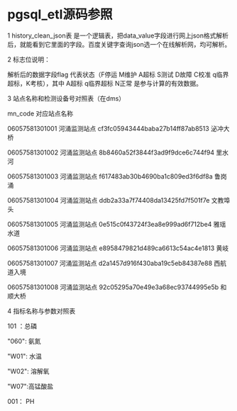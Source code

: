 # pgsql_etl源码参照
1 history_clean_json表  是一个逻辑表，把data_value字段进行网上json格式解析后，就能看到它里面的字段。百度关键字查询json选一个在线解析网，均可解析。

2 标志位说明：

 解析后的数据字段flag  代表状态（F停运 M维护 A超标 S测试 D故障 C校准 q临界超标，K考核），其中 A超标 q临界超标 N正常 是参与计算的有效数据。

3 站点名称和检测设备号对照表（在dms）

mn_code                                                     对应站点名称

06057581301001 河涌监测站点 cf3fc05943444baba27b14ff87ab8513 泌冲大桥

06057581301002 河涌监测站点 8b8460a52f3844f3ad9f9dce6c744f94 里水河

06057581301003 河涌监测站点 f617483ab30b4690ba1c809ed3f6df8a 鲁岗涌

06057581301004 河涌监测站点 ddb2a33a7f74408da13425fd7f501f7e 文教埠头

06057581301005 河涌监测站点 0e515c0f43724f3ea8e999ad6f712be4 雅瑶水道

06057581301006 河涌监测站点 e8958479821d489ca6613c54ac4e1813 黄岐

06057581301007 河涌监测站点 d2a1457d916f430aba19c5eb84387e88 西航道入境

06057581301008 河涌监测站点 92c05295a70e49e3a68ec93744995e5b 和顺大桥

4 指标名称与参数对照表

101 ：总磷

"060": 氨氮

"W01": 水温

"W02": 溶解氧

"W07":高锰酸盐

001： PH  

